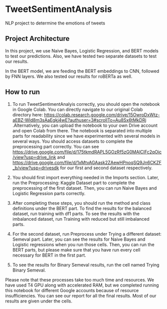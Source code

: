 # TweetSentimentAnalysis
NLP project to determine the emotions of tweets

## Project Architecture 

In this project, we use Naive Bayes, Logistic Regression, and BERT models to test our predictions. Also, we have tested two separate datasets to test our results. 

In the BERT model, we are feeding the BERT embeddings to CNN, followed by FNN layers. We also tested our results for roBERTa as well.


## How to run 

1. To run TweetSentimentAnalyis correctly, you should open the notebook in Google Colab. You can directly navigate to our original Colab directory here: https://colab.research.google.com/drive/15OwroDxWtz-aEBZ-Wld8m3sAaEgkj4wE?authuser=3#scrollTo=Au8Sx6tMkDRj .Alternatively, you can upload the notebook to your own Drive account and open Colab from there. The notebook is separated into multiple parts for readability since we have experimented with several models in several ways. You should access datasets to complete the preprocessing part correctly. You can see https://drive.google.com/file/d/175tkmdRAPL5GOzRf5zG0MAlClFc2qOic/view?usp=drive_link and https://drive.google.com/file/d/1xMtvAGAask2ZAewHPnoqSQ9Jn6CKZF_b/view?usp=drivesdk for our first and second dataset respectively. 

2. You should first import everything needed in the Imports section. Later, run the Preprocessing: Kaggle Dataset part to complete the preprocessing of the first dataset. Then, you can run Naive Bayes and Logistic Regression parts correctly. 

3. After completing these steps, you should run the method and class definitions under the BERT part. To find the results for the balanced dataset, run training with df1 parts. To see the results with the imbalanced dataset, run Training with reduced but still imbalanced parts.

4. For the second dataset, run Preprocess under Trying a different dataset: Semeval part. Later, you can see the results for Naive Bayes and Logistic regressions when you run those cells. Then, you can run the BERT parts, but please make sure that you have run every cell necessary for BERT in the first part.

5. To see the results for Binary Semeval results, run the cell named Trying Binary Semeval.

Please note that these processes take too much time and resources. We have used T4 GPU along with accelerated RAM, but we completed running this notebook for different Google accounts because of resource insufficiencies. You can see our report for all the final results. Most of our results are given under the cells.




